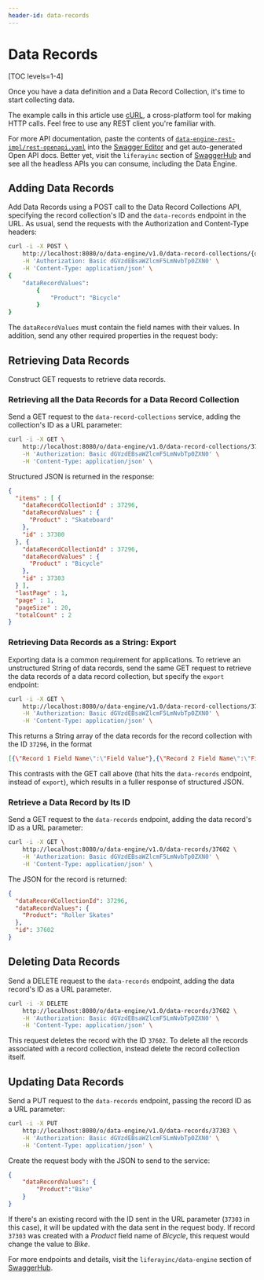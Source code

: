 ```yaml
---
header-id: data-records
---
```


# Data Records

[TOC levels=1-4]

Once you have a data definition and a Data Record Collection, it's time to start
collecting data.

The example calls in this article use [cURL](https://curl.haxx.se/), a cross-platform tool for making
HTTP calls. Feel free to use any REST client you're familiar with.

For more API documentation, paste the contents of
[`data-engine-rest-impl/rest-openapi.yaml`](https://github.com/liferay/liferay-portal/blob/7.2.x/modules/apps/data-engine/data-engine-rest-impl/rest-openapi.yaml)
into the [Swagger Editor](https://editor.swagger.io/) and get auto-generated
Open API docs. Better yet, visit the `liferayinc` section of
[SwaggerHub](https://app.swaggerhub.com/search?type=API&owner=liferayinc) and
see all the headless APIs you can consume, including the Data Engine.

## Adding Data Records

Add Data Records using a POST call to the Data Record Collections API,
specifying the record collection's ID and the `data-records` endpoint in the
URL. As usual, send the requests with the Authorization and Content-Type
headers:

```sh
curl -i -X POST \
    http://localhost:8080/o/data-engine/v1.0/data-record-collections/{data_record_collection_id}/data-records \
    -H 'Authorization: Basic dGVzdEBsaWZlcmF5LmNvbTp0ZXN0' \
    -H 'Content-Type: application/json' \ 
{
    "dataRecordValues":
        {
            "Product": "Bicycle"
        }
}
```

The `dataRecordValues` must contain the field names with their values. In
addition, send any other required properties in the request body:

## Retrieving Data Records

Construct GET requests to retrieve data records.

### Retrieving all the Data Records for a Data Record Collection

Send a GET request to the `data-record-collections` service, adding the
collection's ID as a URL parameter:

```sh
curl -i -X GET \
    http://localhost:8080/o/data-engine/v1.0/data-record-collections/37296/data-records \
    -H 'Authorization: Basic dGVzdEBsaWZlcmF5LmNvbTp0ZXN0' \
    -H 'Content-Type: application/json' \ 
```

Structured JSON is returned in the response:

```json
{
  "items" : [ {
    "dataRecordCollectionId" : 37296,
    "dataRecordValues" : {
      "Product" : "Skateboard"
    },
    "id" : 37300
  }, {
    "dataRecordCollectionId" : 37296,
    "dataRecordValues" : {
      "Product" : "Bicycle"
    },
    "id" : 37303
  } ],
  "lastPage" : 1,
  "page" : 1,
  "pageSize" : 20,
  "totalCount" : 2
} 
```

### Retrieving Data Records as a String: Export

Exporting data is a common requirement for applications. To retrieve an
unstructured String of data records, send the same GET request to retrieve the
data records of a data record collection, but specify the `export` endpoint:

```sh
curl -i -X GET \
    http://localhost:8080/o/data-engine/v1.0/data-record-collections/37296/data-records/export \
    -H 'Authorization: Basic dGVzdEBsaWZlcmF5LmNvbTp0ZXN0' \
    -H 'Content-Type: application/json' \ 
```

This returns a String array of the data records for the record collection with
the ID `37296`, in the format

```json
[{\"Record 1 Field Name\":\"Field Value"},{\"Record 2 Field Name\":\"Field Value"}]
```

This contrasts with the GET call above (that hits the `data-records` endpoint,
instead of `export`), which results in a fuller response of structured JSON.

### Retrieve a Data Record by Its ID

Send a GET request to the `data-records` endpoint, adding the data record's ID
as a URL parameter:

```sh
curl -i -X GET \
    http://localhost:8080/o/data-engine/v1.0/data-records/37602 \
    -H 'Authorization: Basic dGVzdEBsaWZlcmF5LmNvbTp0ZXN0' \
    -H 'Content-Type: application/json' \ 
```

The JSON for the record is returned:

```json
{
  "dataRecordCollectionId": 37296,
  "dataRecordValues": {
    "Product": "Roller Skates"
  },
  "id": 37602
}
```

## Deleting Data Records

Send a DELETE request to the `data-records` endpoint, adding the data record's
ID as a URL parameter.

```sh
curl -i -X DELETE
    http://localhost:8080/o/data-engine/v1.0/data-records/37602 \
    -H 'Authorization: Basic dGVzdEBsaWZlcmF5LmNvbTp0ZXN0' \
    -H 'Content-Type: application/json' \ 
```

This request deletes the record with the ID `37602`. To delete all the records
associated with a record collection, instead delete the record collection
itself.

## Updating Data Records

Send a PUT request to the `data-records` endpoint, passing the record ID as a URL
parameter:

```sh
curl -i -X PUT
    http://localhost:8080/o/data-engine/v1.0/data-records/37303 \
    -H 'Authorization: Basic dGVzdEBsaWZlcmF5LmNvbTp0ZXN0' \
    -H 'Content-Type: application/json' \ 
```

Create the request body with the JSON to send to the service:

```json
{
    "dataRecordValues": {
        "Product":"Bike"
    }
}
```

If  there's an existing record with the ID sent in the URL parameter (`37303` in
this case), it will be updated with the data sent in the request body. If record
`37303` was created with a _Product_ field name of _Bicycle_, this request would
change the value to _Bike_.

For more endpoints and details, visit the `liferayinc/data-engine` section of
[SwaggerHub](https://app.swaggerhub.com/apis/liferayinc/data-engine/1.0#/DataRecord).

